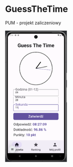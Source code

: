 # GuessTheTime
PUM - projekt zaliczeniowy  
<br>
<img src="zrzut-ekranu.png" width="200" height="auto">
